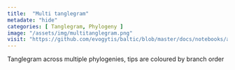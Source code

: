 ```yaml
---
title:  "Multi tanglegram"
metadate: "hide"
categories: [ Tanglegram, Phylogeny ]
image: "/assets/img/multitanglegram.png"
visit: "https://github.com/evogytis/baltic/blob/master/docs/notebooks/austechia.ipynb"
---
```

Tanglegram across multiple phylogenies, tips are coloured by branch order
